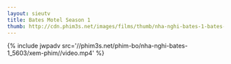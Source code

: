 ```yaml
---
layout: sieutv
title: Bates Motel Season 1
thumb: http://cdn.phim3s.net/images/films/thumb/nha-nghi-bates-1-bates-motel-season-1-2013.jpg
---
```

{% include jwpadv src='//phim3s.net/phim-bo/nha-nghi-bates-1_5603/xem-phim//video.mp4' %}